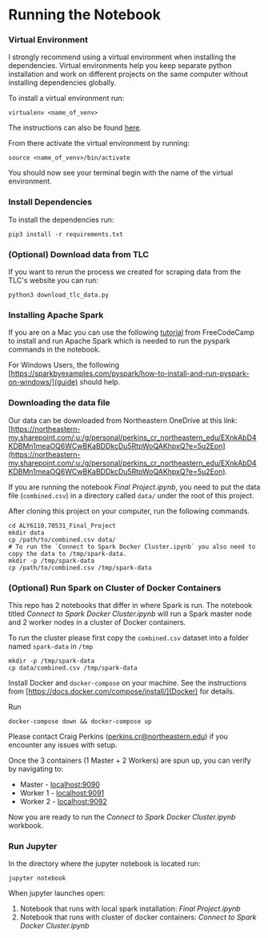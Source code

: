 # Running the Notebook

### Virtual Environment

I strongly recommend using a virtual environment when installing the dependencies. Virtual environments help you keep separate python installation and work on different projects on the same computer without installing dependencies globally.

To install a virtual environment run:

```virtualenv <name_of_venv>```

The instructions can also be found [here](https://virtualenv.pypa.io/en/latest/installation.html).

From there activate the virtual environment by running:

```source <name_of_venv>/bin/activate```

You should now see your terminal begin with the name of the virtual environment.

### Install Dependencies

To install the dependencies run:

```pip3 install -r requirements.txt```

### (Optional) Download data from TLC

If you want to rerun the process we created for scraping data from the TLC's website you can run:

```
python3 download_tlc_data.py
```

### Installing Apache Spark

If you are on a Mac you can use the following [tutorial](https://www.freecodecamp.org/news/installing-scala-and-apache-spark-on-mac-os-837ae57d283f/) from FreeCodeCamp to install and run Apache Spark which is needed to run the pyspark commands in the notebook.

For Windows Users, the following [https://sparkbyexamples.com/pyspark/how-to-install-and-run-pyspark-on-windows/](guide) should help.

### Downloading the data file

Our data can be downloaded from Northeastern OneDrive at this link: [https://northeastern-my.sharepoint.com/:u:/g/personal/perkins_cr_northeastern_edu/EXnkAbD4KDBMn1meaOQ6WCwBKaBDDkcDu5RtpWoQAKhpxQ?e=5u2Eon](https://northeastern-my.sharepoint.com/:u:/g/personal/perkins_cr_northeastern_edu/EXnkAbD4KDBMn1meaOQ6WCwBKaBDDkcDu5RtpWoQAKhpxQ?e=5u2Eon).

If you are running the notebook *Final Project.ipynb*, you need to put the data file (`combined.csv`) in a directory called `data/` under the root of this project.

After cloning this project on your computer, run the following commands.

```
cd ALY6110.70531_Final_Project
mkdir data
cp /path/to/combined.csv data/
# To run the `Connect to Spark Docker Cluster.ipynb` you also need to copy the data to /tmp/spark-data.
mkdir -p /tmp/spark-data
cp /path/to/combined.csv /tmp/spark-data
```

### (Optional) Run Spark on Cluster of Docker Containers

This repo has 2 notebooks that differ in where Spark is run. The notebook titled *Connect to Spark Docker Cluster.ipynb* will run a Spark master node and 2 worker nodes in a cluster of Docker containers. 

To run the cluster please first copy the `combined.csv` dataset into a folder named `spark-data` in `/tmp`

```
mkdir -p /tmp/spark-data
cp data/combined.csv /tmp/spark-data
```

Install Docker and `docker-compose` on your machine. See the instructions from [https://docs.docker.com/compose/install/](Docker) for details.

Run

```
docker-compose down && docker-compose up
```

Please contact Craig Perkins (perkins.cr@northeastern.edu) if you encounter any issues with setup.

Once the 3 containers (1 Master + 2 Workers) are spun up, you can verify by navigating to:

- Master - [localhost:9090](http://localhost:9090)
- Worker 1 - [localhost:9091](http://localhost:9091)
- Worker 2 - [localhost:9092](http://localhost:9092)

Now you are ready to run the *Connect to Spark Docker Cluster.ipynb* workbook.

### Run Jupyter

In the directory where the jupyter notebook is located run:

```jupyter notebook```

When jupyter launches open:

1. Notebook that runs with local spark installation: *Final Project.ipynb*
2. Notebook that runs with cluster of docker containers: *Connect to Spark Docker Cluster.ipynb*
